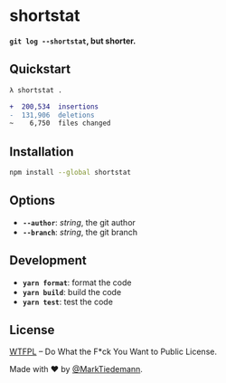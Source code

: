 # shortstat

**`git log --shortstat`, but shorter.**

## Quickstart

```diff
λ shortstat .

+  200,534  insertions
-  131,906  deletions
~    6,750  files changed
```

## Installation

```sh
npm install --global shortstat
```

## Options

* **`--author`**: _string_, the git author
* **`--branch`**: _string_, the git branch

## Development

* **`yarn format`**: format the code
* **`yarn build`**: build the code
* **`yarn test`**: test the code

## License

[WTFPL](http://www.wtfpl.net/) – Do What the F\*ck You Want to Public License.

Made with ❤️ by [@MarkTiedemann](https://twitter.com/MarkTiedemannDE).
